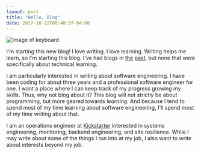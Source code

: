 ```yaml
---
layout: post
title: "Hello, Blog"
date: 2017-10-12T08:48:37-04:00
---
```


![Image of keyboard](https://images.pexels.com/photos/34153/pexels-photo.jpg?w=940&h=650&dpr=2&auto=compress&cs=tinysrgb)

I'm starting this new blog! I love writing. I love learning. Writing helps me learn, so I'm starting this blog. I've had blogs in [the](https://loganmeetsworld.tumblr.com) [past](https://loganmcdonald.me), but none that were specifically about technical learning. 

I am particularly interested in writing about software engineering. I have been coding for about three years and a professional software engineer for one. I want a place where I can keep track of my progress growing my skills. Thus, why not blog about it? This blog will not strictly be about programming, but more geared towards _learning_. And because I tend to spend most of my time learning about software engineering, I'll spend most of my time writing about that. 

I am an operations engineer at [Kickstarter](www.kickstarter.com) interested in systems engineering, monitoring, backend engineering, and site resilience. While I may write about some of the things I run into at my job, I also want to write about interests beyond my job.